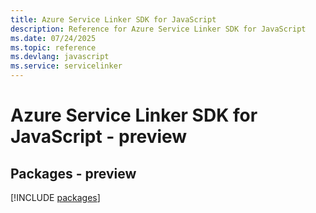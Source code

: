 ```yaml
---
title: Azure Service Linker SDK for JavaScript
description: Reference for Azure Service Linker SDK for JavaScript
ms.date: 07/24/2025
ms.topic: reference
ms.devlang: javascript
ms.service: servicelinker
---
```

# Azure Service Linker SDK for JavaScript - preview
## Packages - preview
[!INCLUDE [packages](service-linker-index.md)]